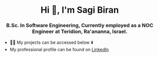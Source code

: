 <h1 align="center">Hi 👋, I'm Sagi Biran</h1>
<h3 align="center"> B.Sc. In Software Engineering,
  Currently employed as a NOC Engineer at Teridion, Ra'ananna, Israel.
</h3>

- 👨‍💻 My projects can be accessed below ⬇️
- My professional profile can be found on <a href="https://www.linkedin.com/in/sagi-biran/">LinkedIn</a>
